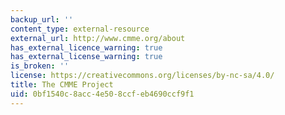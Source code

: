 ```yaml
---
backup_url: ''
content_type: external-resource
external_url: http://www.cmme.org/about
has_external_licence_warning: true
has_external_license_warning: true
is_broken: ''
license: https://creativecommons.org/licenses/by-nc-sa/4.0/
title: The CMME Project
uid: 0bf1540c-8acc-4e50-8ccf-eb4690ccf9f1
---
```


